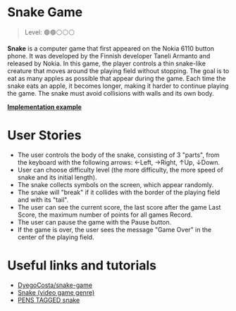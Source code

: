 # Snake Game 

> Level: 🟢🟢⚪️⚪️⚪️

**Snake** is a computer game that first appeared on the Nokia 6110 button phone. It was developed by the Finnish developer Taneli Armanto and released by Nokia. In this game, the player controls a thin snake-like creature that moves around the playing field without stopping. The goal is to eat as many apples as possible that appear during the game. Each time the snake eats an apple, it becomes longer, making it harder to continue playing the game. The snake must avoid collisions with walls and its own body.

**[Implementation example](https://rodrilima.github.io/js-snake-game/)**

# User Stories

- The user controls the body of the snake, consisting of 3 "parts", from the keyboard with the following arrows: ←Left, →Right, ↑Up, ↓Down. 
- User can choose difficulty level (the more difficulty, the more speed of snake and its initial length).
- The snake collects symbols on the screen, which appear randomly.
- The snake will "break" if it collides with the border of the playing field and with its "tail".
- The user can see the current score, the last score after the game Last Score, the maximum number of points for all games Record.
- The user can pause the game with the Pause button.
- If the game is over, the user sees the message "Game Over" in the center of the playing field.

# Useful links and tutorials

- [DyegoCosta/snake-game](https://github.com/DyegoCosta/snake-game)
- [Snake (video game genre)](https://en.wikipedia.org/wiki/Snake_(video_game_genre))
- [PENS TAGGED snake](https://codepen.io/tag/snake)
